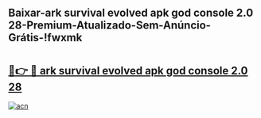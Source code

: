 
## Baixar-ark survival evolved apk god console 2.0 28-Premium-Atualizado-Sem-Anúncio-Grátis-!fwxmk

# <h2><a href="https://andorid.site?title=ark_survival_evolved_apk_god_console_2.0_28&ref=27">🔗👉 🔴 ark survival evolved apk god console 2.0 28</a></h2>

[![acn](https://github.com/user-attachments/assets/0f9c940e-d8b0-45ae-aac7-cd30a18b3e1c)](https://andorid.site?title=ark_survival_evolved_apk_god_console_2.0_28&ref=27)

